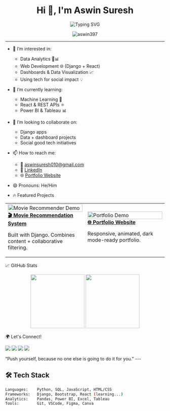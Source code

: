 <!---
aswin397/aswin397 is a ✨ special ✨ repository because its `README.md` (this file) appears on your GitHub profile.
You can click the Preview link to take a look at your changes.
--->

<h1 align="center">Hi 👋, I'm Aswin Suresh</h1>

<p align="center">
  <img src="https://readme-typing-svg.demolab.com?font=Fira+Code&pause=1000&color=00ADB5&center=true&vCenter=true&width=435&lines=MBA+in+Data+Analytics+%7C+Django+Dev;Erasmus+Exchange+Scholar+%7C+Future+Data+Leader;Tech+Explorer+%7C+Social+Impact+Driven+%7C+Lifelong+Learner" alt="Typing SVG" />
</p>

<p align="center">
  <img src="https://komarev.com/ghpvc/?username=aswin397&label=Profile+Visitors&color=0e75b6&style=flat" alt="aswin397" />
</p>

---

- 👀 I’m interested in:
  - Data Analytics 🧠📊
  - Web Development 🌐 (Django + React)
  - Dashboards & Data Visualization 📈
  - Using tech for social impact 💡

- 🌱 I’m currently learning:
  - Machine Learning 🤖
  - React & REST APIs ⚛️
  - Power BI & Tableau 📊

- 💞️ I’m looking to collaborate on:
  - Django apps
  - Data + dashboard projects
  - Social good tech initiatives

- 📫 How to reach me:
  - 📧 aswinsuresh010@gmail.com
  - 🔗 [LinkedIn](https://www.linkedin.com/in/aswinsuresh010/)
  - 🌐 [Portfolio Website](https://aswinsureshportfolio.netlify.app/)

- 😄 Pronouns: He/Him
- 🔥 Featured Projects
<table> <tr> <td width="50%"> <a href="https://github.com/aswinsuresh010/movie-recommendation" target="_blank"> <img src="https://media.giphy.com/media/v1.Y2lkPTc5MGI3NjExNjNiZjNmMzQ5M2M3YTVhMWI3ZGVhN2U5MmViYzFlZDcwNjNhZWZjNSZjdD1n/0WZ0eiBc2Fze3I9n5I/giphy.gif" alt="Movie Recommender Demo" width="100%" /> <br /> <b>🎬 Movie Recommendation System</b> </a> <p>Built with Django. Combines content + collaborative filtering.</p> </td> <td width="50%"> <a href="https://aswinsureshportfolio.netlify.app/" target="_blank"> <img src="https://media.giphy.com/media/v1.Y2lkPTc5MGI3NjExZDhiMmJkMTRmNjliZjFiNTU4YjY2NzlhZjNkZTk4ZTUwODg5ODk1YyZjdD1n/1msHhzv7biPb4Z7yPO/giphy.gif" alt="Portfolio Demo" width="100%" /> <br /> <b>🌐 Portfolio Website</b> </a> <p>Responsive, animated, dark mode-ready portfolio.</p> </td> </tr> </table>
📈 GitHub Stats
<p align="center"> <img height="170" src="https://github-readme-stats.vercel.app/api?username=aswin397&show_icons=true&theme=tokyonight&count_private=true&hide=issues&hide_border=false" /> <img height="170" src="https://github-readme-stats.vercel.app/api/top-langs/?username=aswin397&layout=compact&theme=tokyonight&hide_border=false" /> </p>
🌍 Let's Connect!
<p> <a href="https://linkedin.com/in/aswinsuresh010" target="_blank"><img src="https://img.shields.io/badge/LinkedIn-blue?style=flat&logo=linkedin" /></a> <a href="mailto:aswinsuresh010@gmail.com"><img src="https://img.shields.io/badge/Gmail-D14836?style=flat&logo=gmail&logoColor=white" /></a> <a href="https://github.com/aswin397"><img src="https://img.shields.io/badge/GitHub-000?style=flat&logo=github&logoColor=white" /></a> <a href="https://aswinsureshportfolio.netlify.app/"><img src="https://img.shields.io/badge/Portfolio-000000?style=flat&logo=react&logoColor=61DAFB" /></a> </p>
“Push yourself, because no one else is going to do it for you.”
---

## 🛠️ Tech Stack

```bash
Languages:    Python, SQL, JavaScript, HTML/CSS  
Frameworks:   Django, Bootstrap, React (learning...)  
Analytics:    Pandas, Power BI, Excel, Tableau  
Tools:        Git, VSCode, Figma, Canva
